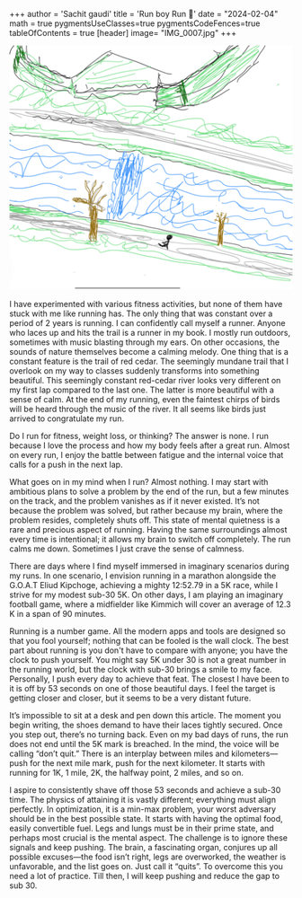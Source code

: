+++
author = 'Sachit gaudi'
title = 'Run boy Run 🏃'
date = "2024-02-04"
math = true
pygmentsUseClasses=true
pygmentsCodeFences=true
tableOfContents = true
[header]
  image= "IMG_0007.jpg"
+++

<img src="IMG_0007.jpg" />

I have experimented with various fitness activities, but none of them have stuck with me like running has. The only thing that was constant over a period of 2 years is running. I can confidently call myself a runner. Anyone who laces up and hits the trail is a runner in my book. I mostly run outdoors, sometimes with music blasting through my ears. On other occasions, the sounds of nature themselves become a calming melody. One thing that is a constant feature is the trail of red cedar. The seemingly mundane trail that I overlook on my way to classes suddenly transforms into something beautiful. This seemingly constant red-cedar river looks very different on my first lap compared to the last one. The latter is more beautiful with a sense of calm. At the end of my running, even the faintest chirps of birds will be heard through the music of the river. It all seems like birds just arrived to congratulate my run.

Do I run for fitness, weight loss, or thinking? The answer is none. I run because I love the process and how my body feels after a great run. Almost on every run, I enjoy the battle between fatigue and the internal voice that calls for a push in the next lap.

What goes on in my mind when I run? Almost nothing. I may start with ambitious plans to solve a problem by the end of the run, but a few minutes on the track, and the problem vanishes as if it never existed. It’s not because the problem was solved, but rather because my brain, where the problem resides, completely shuts off. This state of mental quietness is a rare and precious aspect of running. Having the same surroundings almost every time is intentional; it allows my brain to switch off completely. The run calms me down. Sometimes I just crave the sense of calmness.

There are days where I find myself immersed in imaginary scenarios during my runs. In one scenario, I envision running in a marathon alongside the G.O.A.T Eliud Kipchoge, achieving a mighty 12:52.79 in a 5K race, while I strive for my modest sub-30 5K. On other days, I am playing an imaginary football game, where a midfielder like Kimmich will cover an average of 12.3 K in a span of 90 minutes.

Running is a number game. All the modern apps and tools are designed so that you fool yourself; nothing that can be fooled is the wall clock. The best part about running is you don't have to compare with anyone; you have the clock to push yourself. You might say 5K under 30 is not a great number in the running world, but the clock with sub-30 brings a smile to my face. Personally, I push every day to achieve that feat. The closest I have been to it is off by 53 seconds on one of those beautiful days. I feel the target is getting closer and closer, but it seems to be a very distant future.

It’s impossible to sit at a desk and pen down this article. The moment you begin writing, the shoes demand to have their laces tightly secured. Once you step out, there’s no turning back. Even on my bad days of runs, the run does not end until the 5K mark is breached. In the mind, the voice will be calling “don’t quit.” There is an interplay between miles and kilometers—push for the next mile mark, push for the next kilometer. It starts with running for 1K, 1 mile, 2K, the halfway point, 2 miles, and so on.

I aspire to consistently shave off those 53 seconds and achieve a sub-30 time. The physics of attaining it is vastly different; everything must align perfectly. In optimization, it is a min-max problem, your worst adversary should be in the best possible state. It starts with having the optimal food, easily convertible fuel. Legs and lungs must be in their prime state, and perhaps most crucial is the mental aspect. The challenge is to ignore these signals and keep pushing. The brain, a fascinating organ, conjures up all possible excuses—the food isn’t right, legs are overworked, the weather is unfavorable, and the list goes on. Just call it “quits”. To overcome this you need a lot of practice. Till then, I will keep pushing and reduce the gap to sub 30.